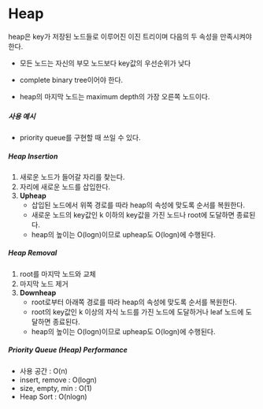 # Heap

heap은 key가 저장된 노드들로 이루어진 이진 트리이며 다음의 두 속성을 만족시켜야 한다.

- 모든 노드는 자신의 부모 노드보다 key값의 우선순위가 낮다

- complete binary tree이어야 한다.
- heap의 마지막 노드는 maximum depth의 가장 오른쪽 노드이다.

##### 사용 예시

- priority queue를 구현할 때 쓰일 수 있다.

##### Heap Insertion

1. 새로운 노드가 들어갈 자리를 찾는다.
2. 자리에 새로운 노드를 삽입한다.
3. **Upheap**
   - 삽입된 노드에서 위쪽 경로를 따라 heap의 속성에 맞도록 순서를 복원한다.
   - 새로운 노드의 key값인 k 이하의 key값을 가진 노드나 root에 도달하면 종료된다.
   - heap의 높이는 O(logn)이므로 upheap도 O(logn)에 수행된다.

##### Heap Removal

1. root를 마지막 노드와 교체
2. 마지막 노드 제거
3. **Downheap**
   - root로부터 아래쪽 경로를 따라 heap의 속성에 맞도록 순서를 복원한다.
   - root의 key값인 k 이상의 자식 노드를 가진 노드에 도달하거나 leaf 노드에 도달하면 종료된다.
   - heap의 높이는 O(logn)이므로 upheap도 O(logn)에 수행된다.

##### Priority Queue (Heap) Performance

- 사용 공간 : O(n)
- insert, remove : O(logn)
- size, empty, min : O(1)
- Heap Sort : O(nlogn)